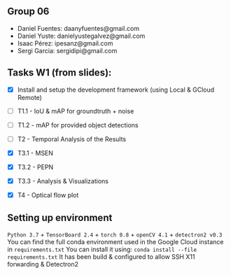 ## Group 06
<ul>
  <li>Daniel Fuentes: daanyfuentes@gmail.com </li>
  <li>Daniel Yuste: danielyustegalvez@gmail.com </li>
  <li>Isaac Pérez: ipesanz@gmail.com </li>
  <li>Sergi Garcia: sergidipi@gmail.com </li>
</ul>


## Tasks W1 (from slides):

- [x] Install and setup the development framework (using Local & GCloud Remote)

- [ ] T1.1 - IoU & mAP for groundtruth + noise
- [ ] T1.2 - mAP for provided object detections
- [ ] T2   - Temporal Analysis of the Results
- [x] T3.1 - MSEN
- [x] T3.2 - PEPN
- [x] T3.3 - Analysis & Visualizations
- [x] T4   - Optical flow plot

## Setting up environment

`Python 3.7` + `TensorBoard 2.4` + `torch 0.8` + `openCV 4.1` + `detectron2 v0.3`
You can find the full conda environment used in the Google Cloud instance in `requirements.txt`
You can install it using: `conda install --file requirements.txt`
It has been build & configured to allow SSH X11 forwarding & Detectron2
